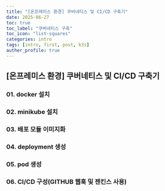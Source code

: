 ```yaml
---
title: "[온프레미스 환경] 쿠버네티스 및 CI/CD 구축기"
date: 2025-06-27
toc: true
toc_label: "쿠버네티스 구축"
toc_icon: "list-squares"
categories: intro
tags: [intro, first, post, k3s]
auther_profile: true
---
```


## [온프레미스 환경] 쿠버네티스 및 CI/CD 구축기

### 01. docker 설치

### 02. minikube 설치

### 03. 배포 모듈 이미지화

### 04. deployment 생성

### 05. pod 생성

### 06. CI/CD 구성(GITHUB 웹훅 및 젠킨스 사용)
